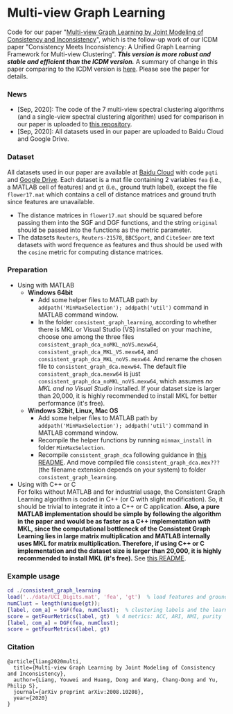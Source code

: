 # Multi-view Graph Learning
Code for our paper "[Multi-view Graph Learning by Joint Modeling of Consistency and Inconsistency](https://arxiv.org/abs/2008.10208)", which is the follow-up work of our ICDM paper "Consistency Meets Inconsistency: A Unified Graph Learning Framework for Multi-view Clustering". ***This version is more robust and stable and efficient than the ICDM version.*** A summary of change in this paper comparing to the ICDM version is [here](https://github.com/youweiliang/Multi-view_Graph_Learning/tree/master/summary_of_change). Please see the paper for details. 

### News
* [Sep, 2020]: The code of the 7 multi-view spectral clustering algorithms (and a single-view spectral clustering algorithm) used for comparison in our paper is uploaded to [this repository](https://github.com/youweiliang/Multi-view_Clustering). 
* [Sep, 2020]: All datasets used in our paper are uploaded to Baidu Cloud and Google Drive. 

### Dataset
All datasets used in our paper are available at [Baidu Cloud](https://pan.baidu.com/s/1bAfDcgH3NguqWM6saDTv1g) with code `pqti` and [Google Drive](https://drive.google.com/drive/folders/1UtjL0Og7ALs9AJq9XnkdrYUmr5rudCyk?usp=sharing). Each dataset is a mat file containing 2 variables `fea` (i.e., a MATLAB cell of features) and `gt` (i.e., ground truth label), except the file `flower17.mat` which contains a cell of distance matrices and ground truth since features are unavailable.  
* The distance matrices in `flower17.mat` should be squared before passing them into the SGF and DGF functions, and the string `original` should be passed into the functions as the metric parameter. 
* The datasets `Reuters`, `Reuters-21578`, `BBCSport`, and `CiteSeer` are text datasets with word frequence as features and thus should be used with the `cosine` metric for computing distance matrices. 

### Preparation
* Using with MATLAB
  * **Windows 64bit**
    * Add some helper files to MATLAB path by `addpath('MinMaxSelection'); addpath('util')` command in MATLAB command window.
    * In the folder `consistent_graph_learning`, according to whether there is MKL or Visual Studio (VS) installed on your machine, choose one among the three files `consistent_graph_dca_noMKL_noVS.mexw64`, `consistent_graph_dca_MKL_VS.mexw64`, and `consistent_graph_dca_MKL_noVS.mexw64`. And rename the chosen file to `consistent_graph_dca.mexw64`. The default file `consistent_graph_dca.mexw64` is just `consistent_graph_dca_noMKL_noVS.mexw64`, which assumes _no MKL and no Visual Studio_ installed. If your dataset size is larger than 20,000, it is highly recommended to install MKL for better performance (it's free).
  * **Windows 32bit, Linux, Mac OS**  
    - Add some helper files to MATLAB path by `addpath('MinMaxSelection'); addpath('util')` command in MATLAB command window.
    - Recompile the helper functions by running `minmax_install` in folder `MinMaxSelection`.
    - Recompile `consistent_graph_dca` following guidance in [this README](https://github.com/youweiliang/Multi-view_Graph_Learning/tree/master/graph_learning_cpp). And move compiled file `consistent_graph_dca.mex???` (the filename extension depends on your system) to folder `consistent_graph_learning`.
* Using with C++ or C  
For folks without MATLAB and for industrial usage, the Consistent Graph Learning algorithm is coded in C++ (or C with slight modification). So, it should be trivial to integrate it into a C++ or C application. **Also, a pure MATLAB implementation should be simple by following the algorithm in the paper and would be as faster as a C++ implementation _with_ MKL, since the computational bottleneck of the Consistent Graph Learning lies in large matrix multiplication and MATLAB internally uses MKL for matrix multiplication. Therefore, if using C++ or C implementation and the dataset size is larger than 20,000, it is highly recommended to install MKL (it's free).** See [this README](https://github.com/youweiliang/Multi-view_Graph_Learning/tree/master/graph_learning_cpp).

### Example usage
```MATLAB
cd ./consistent_graph_learning
load('../data/UCI_Digits.mat', 'fea', 'gt')  % load features and ground truth
numClust = length(unique(gt)); 
[label, com_a] = SGF(fea, numClust);  % clustering labels and the learned consistent graph
score = getFourMetrics(label, gt)  % 4 metrics: ACC, ARI, NMI, purity
[label, com_a] = DGF(fea, numClust);
score = getFourMetrics(label, gt)
```

### Citation
```
@article{liang2020multi,
  title={Multi-view Graph Learning by Joint Modeling of Consistency and Inconsistency},
  author={Liang, Youwei and Huang, Dong and Wang, Chang-Dong and Yu, Philip S},
  journal={arXiv preprint arXiv:2008.10208},
  year={2020}
}
```
